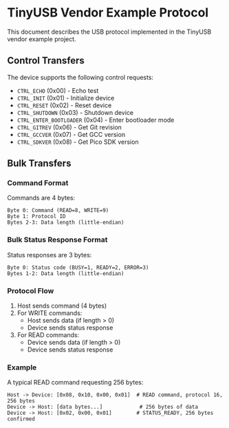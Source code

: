 # TinyUSB Vendor Example Protocol

This document describes the USB protocol implemented in the TinyUSB vendor example project.

## Control Transfers

The device supports the following control requests:

- `CTRL_ECHO` (0x00) - Echo test
- `CTRL_INIT` (0x01) - Initialize device
- `CTRL_RESET` (0x02) - Reset device
- `CTRL_SHUTDOWN` (0x03) - Shutdown device
- `CTRL_ENTER_BOOTLOADER` (0x04) - Enter bootloader mode
- `CTRL_GITREV` (0x06) - Get Git revision
- `CTRL_GCCVER` (0x07) - Get GCC version
- `CTRL_SDKVER` (0x08) - Get Pico SDK version

## Bulk Transfers

### Command Format
Commands are 4 bytes:
```
Byte 0: Command (READ=8, WRITE=9)
Byte 1: Protocol ID
Bytes 2-3: Data length (little-endian)
```

### Bulk Status Response Format
Status responses are 3 bytes:
```
Byte 0: Status code (BUSY=1, READY=2, ERROR=3)
Bytes 1-2: Data length (little-endian)
```

### Protocol Flow
1. Host sends command (4 bytes)
2. For WRITE commands:
   - Host sends data (if length > 0)
   - Device sends status response
3. For READ commands:
   - Device sends data (if length > 0)
   - Device sends status response

### Example
A typical READ command requesting 256 bytes:
```
Host -> Device: [0x08, 0x10, 0x00, 0x01]  # READ command, protocol 16, 256 bytes
Device -> Host: [data bytes...]            # 256 bytes of data
Device -> Host: [0x02, 0x00, 0x01]        # STATUS_READY, 256 bytes confirmed
```
